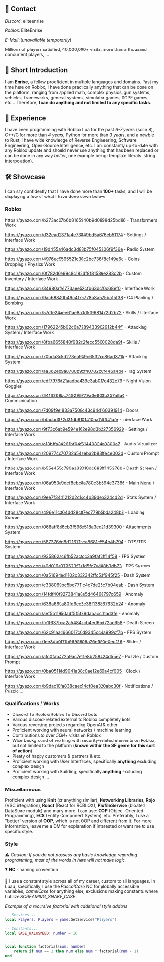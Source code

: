 ## 📆 Contact
*Discord*: eliteenrise

*Roblox*: EliteEnrise

*E-Mail*: (*unavailable temporarily*)

Millions of players satisfied, 40,000,000+ visits, more than a thousand concurrent players, ...

## 👋 Short Introduction
I am **Enrise**, a fellow proeficient in multiple languages and domains.
Past my time here on Roblox, I have done practically anything that can be done on the platform, ranging from applied math, complex physics, gun systems, vehicles, frameworks, general systems, simulator games, SCPF games, etc...
Therefore, **I can do anything and not limited to any specific tasks**.

## 🌟 Experience
I have been programming with Roblox Lua for the past *6-7 years* (soon 8), C++/C for more than *4 years*, Python for more than *3 years*, and a newbie to Rust; I have wide knowledge of Reverse Engineering, Software Engineering, Open-Source Intelligence, etc.
I am constantly up-to-date with any Roblox update and should never use anything that has been replaced or can be done in any way *better*, one example being: template literals (string interpolation).

## 🛠 Showcase
I can say confidently that I have done more than **100+** tasks, and I will be displaying a few of what I have done down below:

### Roblox
https://gyazo.com/b273ac07b6b8165940b9d0898d25bd86 - Transformers Work

https://gyazo.com/d32ead2371a4e73849bd5a676eb51174 - Settings / Interface Work

https://gyazo.com/19d455a46adc3d83b75f045306f9f36e - Radio System

https://gyazo.com/4976ec9595521c30c2bc73678c149e6d - Coins Dropping / Physics Work

https://gyazo.com/0f782d6e99c8c1834f8f81586e283c2b - Custom Inventory / Interface Work

https://gyazo.com/34980afe1773aee52cfb63dcf0c68ef0 - Interface Work

https://gyazo.com/9ac68840b49c4f75778b8a525ba15f38 - C4 Planting / Bombing

https://gyazo.com/57c1e24aee61ae8a0d5f9681472d2b72 - Skills / Interface Work

https://gyazo.com/17962245b02c6a7289433902912b44f1 - Attacking System / Interface Work

https://gyazo.com/8fba6655840f982c2fecc5500028da9f - Skills / Interface Work

https://gyazo.com/70bda3c5d273ea949c6532cc86ad3715 - Attacking System

https://gyazo.com/aa362ed9a8780b9cf40782c0f446a4be - Tag System

https://gyazo.com/cdf7976d21aadba439e3ab017c432c79 - Night Vision Goggles

https://gyazo.com/3418269bc749298779a6e903b257a8a0 - Communication

https://gyazo.com/7d09f9e1833a7508c43c94d160391914 - Doors

https://gyazo.com/bfacbd522d31db9101410aa7df341afe - Interface Work

https://gyazo.com/9f73c6ab9e594e162e98d3b227356929 - Settings / Interface Work

https://gyazo.com/a13bffa34261bf04f61440324c8300a7 - Audio Visualizer

https://gyazo.com/209774c70732a54aeba2b83ffe4e003d - Custom Prompt / Interface Work

https://gyazo.com/b55e455c780ea33010dc683ff145376b - Death Screen / Interface Work

https://gyazo.com/06a953a9dcf8ebc8a780c3b694e37366 - Main Menu / Interface Work

https://gyazo.com/9ee7f34d1212d2c1cc4b39deb324cd2d - Stats System / Interface Work

https://gyazo.com/496e11c364dd28c87ec779b5bda248b8 - Loading Screen

https://gyazo.com/068aff8d6cb3f596e518a3ed21d39300 - Attachments System

https://gyazo.com/587376dd8d21671bca8681c554b4b794 - OTS/TPS System

https://gyazo.com/935862ac6fb52acfcc3a9faf3ff14f58 - FPS System

https://gyazo.com/a0d016e379523f3a1d5fc7e488b3db73 - FPS System

https://gyazo.com/0a51694ed1102c332342ffc53f945f25 - Dash System

https://gyazo.com/c338069bc5bc7711c4c7de25c7b04eab - Dash System

https://gyazo.com/14fdf40f9273841a8e5d46468797c659 - Anomaly

https://gyazo.com/638a669a80fd6ec2e38f138867632b24 - Anomaly

https://gyazo.com/aef5b11950a4f5f5f39dabaccd1ad3fe - Anomaly

https://gyazo.com/fc1f637bca2a5484acb4ed6bd72ac658 - Death Screen

https://gyazo.com/62c91aad666017c0d9345cc4a999cf7b - FPS System

https://gyazo.com/1ee3db017fb9695909a76e590e0ecf26 - Slider / Interface Work

https://gyazo.com/afc0fab472a9ac7e11e8b258424d55e7 - Puzzle / Custom Prompt

https://gyazo.com/0ba0511dd9041a38c0ae12e66a4cf005 - Clock / Interface Work

https://gyazo.com/b9dac10fa838caec14cf0ea320abc30f - Notifications / Puzzle
...

### Qualifications / Works
- Discord To Roblox/Roblox To Discord bots
- Various discord-related external to Roblox completely bots
- Various reversing projects regarding OpenAI & other
- Proficient working with neural networks / machine learning
- Contributions to over *50M+ visits* on Roblox
- Wide background of working with security-related elements on Roblox, but not limited to the platform (**known within the SF genre for this sort of action**)
- Plenty of happy customers & partners & etc.
- Proficient working with User Interfaces, specifically **anything** excluding complex design
- Proficient working with Building; specifically **anything** excluding complex design
...

### Miscellaneous
Proficient with using **Knit** (or anything similar), **Networking Libraries**, **Rojo** (VSC integration), **Roact** (React for ROBLOX), **ProfileService** (bloated DataStore module) and many more.
I can use: **OOP** (Object-Oriented Programming), **ECS** (Entity Component System), etc.
Preferably, I use a "better" version of **OOP**, which is not OOP and different from it. For more information, leave me a DM for explanation if interested or want me to use specific style.

### Style
⚠️ *Caution: If you do not possess any basic knowledge regarding programming, most of the words in here will not make logic.*

❓️ **NC** - naming convention

🔎 I use a constant style across all of my career, custom to all languages.
In Luau, specifically, I use the *PascalCase* NC for globally accessible variables, *camelCase* for anything else, exclusions making constants where I utilize *SCREAMING_SNAKE_CASE*.

*Example of a recursive factorial with additional style addons*
```lua
-- Services...
local Players: Players = game:GetService("Players")

-- Constants...
local BASE_WALKSPEED: number = 16

-- ...
local function factorial(num: number)
    return if num == 1 then num else num * factorial(num - 1)
end
```
